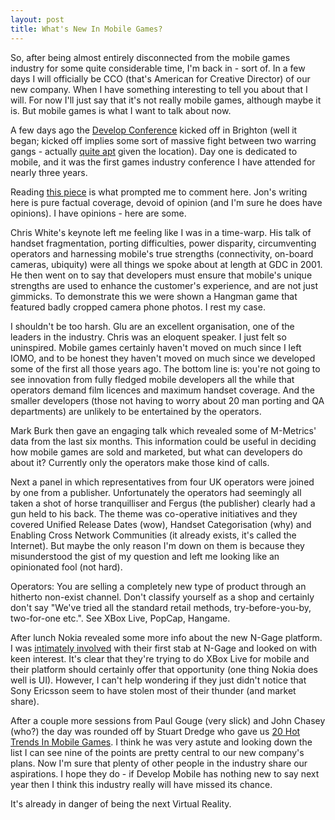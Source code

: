 ```yaml
---
layout: post
title: What's New In Mobile Games?
---
```


So, after being almost entirely disconnected from the mobile games industry for some quite considerable time, I'm back in - sort of. In a few days I will officially be CCO (that's American for Creative Director) of our new company. When I have something interesting to tell you about that I will. For now I'll just say that it's not really mobile games, although maybe it is. But mobile games is what I want to talk about now.

A few days ago the [Develop Conference](http://www.develop-conference.com/) kicked off in Brighton (well it began; kicked off implies some sort of massive fight between two warring gangs - actually [quite apt](http://www.imdb.com/title/tt0079766/) given the location). Day one is dedicated to mobile, and it was the first games industry conference I have attended for nearly three years.

Reading [this piece](https://web.archive.org/web/20080720141917/http://www.gamesondeck.com/feature/1536/develop_uk_conference_2007_.php) is what prompted me to comment here. Jon's writing here is pure factual coverage, devoid of opinion (and I'm sure he does have opinions). I have opinions - here are some.

Chris White's keynote left me feeling like I was in a time-warp. His talk of handset fragmentation, porting difficulties, power disparity, circumventing operators and harnessing mobile's true strengths (connectivity, on-board cameras, ubiquity) were all things we spoke about at length at GDC in 2001. He then went on to say that developers must ensure that mobile's unique strengths are used to enhance the customer's experience, and are not just gimmicks. To demonstrate this we were shown a Hangman game that featured badly cropped camera phone photos. I rest my case.

I shouldn't be too harsh. Glu are an excellent organisation, one of the leaders in the industry. Chris was an eloquent speaker. I just felt so uninspired. Mobile games certainly haven't moved on much since I left IOMO, and to be honest they haven't moved on much since we developed some of the first all those years ago. The bottom line is: you're not going to see innovation from fully fledged mobile developers all the while that operators demand film licences and maximum handset coverage. And the smaller developers (those not having to worry about 20 man porting and QA departments) are unlikely to be entertained by the operators.

Mark Burk then gave an engaging talk which revealed some of M-Metrics' data from the last six months. This information could be useful in deciding how mobile games are sold and marketed, but what can developers do about it? Currently only the operators make those kind of calls.

Next a panel in which representatives from four UK operators were joined by one from a publisher. Unfortunately the operators had seemingly all taken a shot of horse tranquilliser and Fergus (the publisher) clearly had a gun held to his back. The theme was co-operative initiatives and they covered Unified Release Dates (wow), Handset Categorisation (why) and Enabling Cross Network Communities (it already exists, it's called the Internet). But maybe the only reason I'm down on them is because they misunderstood the gist of my question and left me looking like an opinionated fool (not hard).

Operators: You are selling a completely new type of product through an hitherto non-exist channel. Don't classify yourself as a shop and certainly don't say "We've tried all the standard retail methods, try-before-you-by, two-for-one etc.". See XBox Live, PopCap, Hangame.

After lunch Nokia revealed some more info about the new N-Gage platform. I was [intimately involved](http://en.wikipedia.org/wiki/Snakes_%28N-Gage_game%29) with their first stab at N-Gage and looked on with keen interest. It's clear that they're trying to do XBox Live for mobile and their platform should certainly offer that opportunity (one thing Nokia does well is UI). However, I can't help wondering if they just didn't notice that Sony Ericsson seem to have stolen most of their thunder (and market share).

After a couple more sessions from Paul Gouge (very slick) and John Chasey (who?) the day was rounded off by Stuart Dredge who gave us [20 Hot Trends In Mobile Games](https://web.archive.org/web/20081106040235/http://www.developmag.com/news/28184/Develop-Mobile-The-20-hot-trends-in-mobile-gaming). I think he was very astute and looking down the list I can see nine of the points are pretty central to our new company's plans. Now I'm sure that plenty of other people in the industry share our aspirations. I hope they do - if Develop Mobile has nothing new to say next year then I think this industry really will have missed its chance.

It's already in danger of being the next Virtual Reality.
